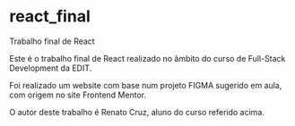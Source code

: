 # react_final
Trabalho final de React

Este é o trabalho final de React realizado no âmbito do curso de Full-Stack Development da EDIT.

Foi realizado um website com base num projeto FIGMA sugerido em aula, com origem no site Frontend Mentor.

O autor deste trabalho é Renato Cruz, aluno do curso referido acima.
